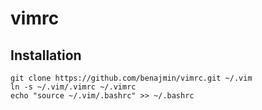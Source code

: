 # vimrc

## Installation

    git clone https://github.com/benajmin/vimrc.git ~/.vim 
    ln -s ~/.vim/.vimrc ~/.vimrc 
    echo "source ~/.vim/.bashrc" >> ~/.bashrc
